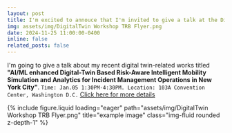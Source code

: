 ```yaml
---
layout: post
title: I'm excited to annouce that I'm invited to give a talk at the Digital Twin Workshop at TRB2025, see you soon!
img: assets/img/DigitalTwin Workshop TRB Flyer.png
date: 2024-11-25 11:00:00-0400
inline: false
related_posts: false
---
```

I'm going to give a talk about my recent digital twin-related works titled **"AI/ML enhanced Digital-Twin Based Risk-Aware Intelligent Mobility Simulation and Analytics for Incident Management Operations in New York City"**. ``Time: Jan.05 1:30PM-4:30PM. Location: 103A Convention Center, Washington D.C.``
[Click here for more details](https://c2smarter.engineering.nyu.edu/digital-twins-workshop-trb-104th-annual-meeting/)

<div class="row">
    <div class="col-sm mt-3 mt-md-0">
        {% include figure.liquid loading="eager" path="assets/img/DigitalTwin Workshop TRB Flyer.png" title="example image" class="img-fluid rounded z-depth-1" %}
    </div>
</div>